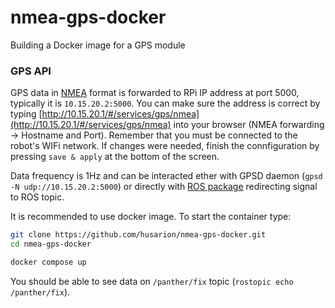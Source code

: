 # nmea-gps-docker
Building a Docker image for a GPS module

### GPS API 

GPS data in [NMEA](https://en.wikipedia.org/wiki/NMEA_0183) format is forwarded to RPi IP address at port 5000, typically it is `10.15.20.2:5000`. 
You can make sure the address is correct by typing [http://10.15.20.1/#/services/gps/nmea](http://10.15.20.1/#/services/gps/nmea) into your browser (NMEA forwarding -> Hostname and Port). Remember that you must be connected to the robot's WIFi network. If changes were needed, finish the connfiguration by pressing `save & apply` at the bottom of the screen.

Data frequency is 1Hz and can be interacted ether with GPSD daemon (`gpsd -N udp://10.15.20.2:5000`) or directly with [ROS package](https://github.com/ros-drivers/nmea_navsat_driver/tree/decode-udp-line) redirecting signal to ROS topic. 

It is recommended to use docker image. To start the container type:

```bash
git clone https://github.com/husarion/nmea-gps-docker.git
cd nmea-gps-docker

docker compose up
```

You should be able to see data on `/panther/fix` topic (`rostopic echo /panther/fix`). 
